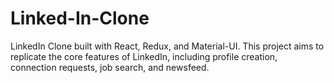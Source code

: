 # Linked-In-Clone
LinkedIn Clone built with React, Redux, and Material-UI. This project aims to replicate the core features of LinkedIn, including profile creation, connection requests, job search, and newsfeed.
